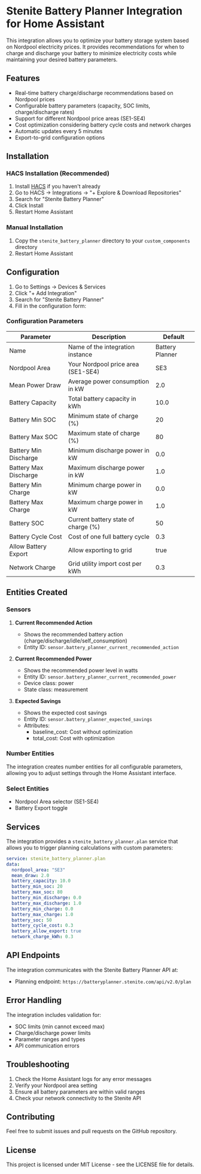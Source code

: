 # Stenite Battery Planner Integration for Home Assistant

This integration allows you to optimize your battery storage system based on Nordpool electricity prices. It provides recommendations for when to charge and discharge your battery to minimize electricity costs while maintaining your desired battery parameters.

## Features

- Real-time battery charge/discharge recommendations based on Nordpool prices
- Configurable battery parameters (capacity, SOC limits, charge/discharge rates)
- Support for different Nordpool price areas (SE1-SE4)
- Cost optimization considering battery cycle costs and network charges
- Automatic updates every 5 minutes
- Export-to-grid configuration options

## Installation

### HACS Installation (Recommended)
1. Install [HACS](https://hacs.xyz/) if you haven't already
2. Go to HACS → Integrations → "+ Explore & Download Repositories"
3. Search for "Stenite Battery Planner"
4. Click Install
5. Restart Home Assistant

### Manual Installation
1. Copy the `stenite_battery_planner` directory to your `custom_components` directory
2. Restart Home Assistant

## Configuration

1. Go to Settings → Devices & Services
2. Click "+ Add Integration"
3. Search for "Stenite Battery Planner"
4. Fill in the configuration form:

### Configuration Parameters

| Parameter | Description | Default |
|-----------|-------------|---------|
| Name | Name of the integration instance | Battery Planner |
| Nordpool Area | Your Nordpool price area (SE1-SE4) | SE3 |
| Mean Power Draw | Average power consumption in kW | 2.0 |
| Battery Capacity | Total battery capacity in kWh | 10.0 |
| Battery Min SOC | Minimum state of charge (%) | 20 |
| Battery Max SOC | Maximum state of charge (%) | 80 |
| Battery Min Discharge | Minimum discharge power in kW | 0.0 |
| Battery Max Discharge | Maximum discharge power in kW | 1.0 |
| Battery Min Charge | Minimum charge power in kW | 0.0 |
| Battery Max Charge | Maximum charge power in kW | 1.0 |
| Battery SOC | Current battery state of charge (%) | 50 |
| Battery Cycle Cost | Cost of one full battery cycle | 0.3 |
| Allow Battery Export | Allow exporting to grid | true |
| Network Charge | Grid utility import cost per kWh | 0.3 |

## Entities Created

### Sensors

1. **Current Recommended Action**
   - Shows the recommended battery action (charge/discharge/idle/self_consumption)
   - Entity ID: `sensor.battery_planner_current_recommended_action`

2. **Current Recommended Power**
   - Shows the recommended power level in watts
   - Entity ID: `sensor.battery_planner_current_recommended_power`
   - Device class: power
   - State class: measurement

3. **Expected Savings**
   - Shows the expected cost savings
   - Entity ID: `sensor.battery_planner_expected_savings`
   - Attributes:
     - baseline_cost: Cost without optimization
     - total_cost: Cost with optimization

### Number Entities

The integration creates number entities for all configurable parameters, allowing you to adjust settings through the Home Assistant interface.

### Select Entities

- Nordpool Area selector (SE1-SE4)
- Battery Export toggle

## Services

The integration provides a `stenite_battery_planner.plan` service that allows you to trigger planning calculations with custom parameters:

```yaml
service: stenite_battery_planner.plan
data:
  nordpool_area: "SE3"
  mean_draw: 2.0
  battery_capacity: 10.0
  battery_min_soc: 20
  battery_max_soc: 80
  battery_min_discharge: 0.0
  battery_max_discharge: 1.0
  battery_min_charge: 0.0
  battery_max_charge: 1.0
  battery_soc: 50
  battery_cycle_cost: 0.3
  battery_allow_export: true
  network_charge_kWh: 0.3
```

## API Endpoints

The integration communicates with the Stenite Battery Planner API at:
- Planning endpoint: `https://batteryplanner.stenite.com/api/v2.0/plan`

## Error Handling

The integration includes validation for:
- SOC limits (min cannot exceed max)
- Charge/discharge power limits
- Parameter ranges and types
- API communication errors

## Troubleshooting

1. Check the Home Assistant logs for any error messages
2. Verify your Nordpool area setting
3. Ensure all battery parameters are within valid ranges
4. Check your network connectivity to the Stenite API

## Contributing

Feel free to submit issues and pull requests on the GitHub repository.

## License

This project is licensed under MIT License - see the LICENSE file for details.